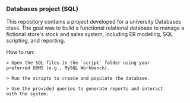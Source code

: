 ### Databases project (SQL) 

This repository contains a project developed for a university 
Databases class. The goal was to build a functional relational 
database to manage a fictional store's stock and sales system, 
including ER modeling, SQL scripting, and reporting.

How to run:

    > Open the SQL files in the `script` folder using your 
    preferred DBMS (e.g., MySQL Workbench).
    
    > Run the scripts to create and populate the database.
    
    > Use the provided queries to generate reports and interact 
    with the system.
